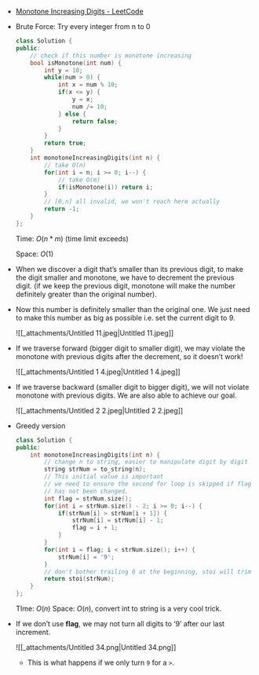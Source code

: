 - [Monotone Increasing Digits - LeetCode](https://leetcode.com/problems/monotone-increasing-digits/description/)
- Brute Force: Try every integer from n to 0
    
    ```C++
    class Solution {
    public:
        // check if this number is monotone increasing
        bool isMonotone(int num) {
            int y = 10;
            while(num > 0) {
                int x = num % 10;
                if(x <= y) {
                    y = x;
                    num /= 10;
                } else {
                    return false;
                }
            }
            return true;
        }
        int monotoneIncreasingDigits(int n) {
            // take O(n)
            for(int i = n; i >= 0; i--) {
                // take O(m)
                if(isMonotone(i)) return i;
            }
            // [0,n] all invalid, we won't reach here actually
            return -1;
        }
    };
    ```
    
    Time: $O(n * m)$﻿ (time limit exceeds)
    
    Space: $O(1)$﻿
    
- When we discover a digit that’s smaller than its previous digit, to make the digit smaller and monotone, we have to decrement the previous digit. (if we keep the previous digit, monotone will make the number definitely greater than the original number).
- Now this number is definitely smaller than the original one. We just need to make this number as big as possible i.e. set the current digit to 9.
    
    ![[_attachments/Untitled 11.jpeg|Untitled 11.jpeg]]
    
- If we traverse forward (bigger digit to smaller digit), we may violate the monotone with previous digits after the decrement, so it doesn’t work!
    
    ![[_attachments/Untitled 1 4.jpeg|Untitled 1 4.jpeg]]
    
- If we traverse backward (smaller digit to bigger digit), we will not violate monotone with previous digits. We are also able to achieve our goal.
    
    ![[_attachments/Untitled 2 2.jpeg|Untitled 2 2.jpeg]]
    
- Greedy version
    
    ```C++
    class Solution {
    public:
        int monotoneIncreasingDigits(int n) {
            // change n to string, easier to manipulate digit by digit
            string strNum = to_string(n);
            // This initial value is important
            // we need to ensure the second for loop is skipped if flag
            // has not been changed. 
            int flag = strNum.size();
            for(int i = strNum.size() - 2; i >= 0; i--) {
                if(strNum[i] > strNum[i + 1]) {
                    strNum[i] = strNum[i] - 1;
                    flag = i + 1;
                }
            }
            for(int i = flag; i < strNum.size(); i++) {
                strNum[i] = '9';
            }
            // don't bother trailing 0 at the beginning, stoi will trim for us
            return stoi(strNum);
        }
    };
    ```
    
    TIme: $O(n)$﻿ Space: $O(n)$﻿, convert int to string is a very cool trick.
    
- If we don’t use **flag**, we may not turn all digits to ‘9’ after our last increment.
    
    ![[_attachments/Untitled 34.png|Untitled 34.png]]
    - This is what happens if we only turn `9` for a `>`. 
